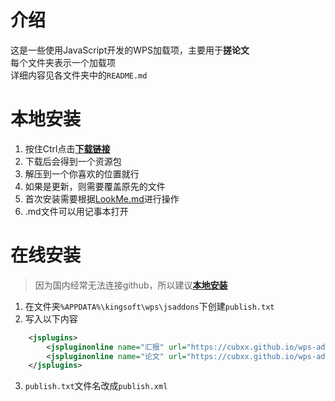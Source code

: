 # 介绍
这是一些使用JavaScript开发的WPS加载项，主要用于**搓论文**  
每个文件夹表示一个加载项  
详细内容见各文件夹中的`README.md`

# 本地安装
1. 按住Ctrl点击[**下载链接**](https://cubxx.github.io/wps-addon/index.html)
2. 下载后会得到一个资源包
3. 解压到一个你喜欢的位置就行
4. 如果是更新，则需要覆盖原先的文件
5. 首次安装需要根据[LookMe.md](./LookMe.md)进行操作
6. .md文件可以用记事本打开

# 在线安装
> 因为国内经常无法连接github，所以建议[**本地安装**](#本地安装)
1. 在文件夹`%APPDATA%\kingsoft\wps\jsaddons`下创建`publish.txt`
2. 写入以下内容
```xml
    <jsplugins>
        <jspluginonline name="汇报" url="https://cubxx.github.io/wps-addon/汇报/wps-addon-build/" type="wpp"/>
        <jspluginonline name="论文" url="https://cubxx.github.io/wps-addon/论文/wps-addon-build/" type="wps"/>
    </jsplugins>
```
3. `publish.txt`文件名改成`publish.xml`